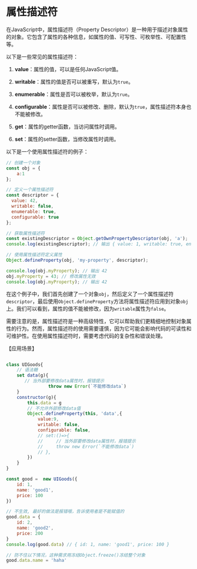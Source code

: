 # 属性描述符

在JavaScript中，属性描述符（Property Descriptor）是一种用于描述对象属性的对象。它包含了属性的各种信息，如属性的值、可写性、可枚举性、可配置性等。

以下是一些常见的属性描述符：

1. **value**：属性的值，可以是任何JavaScript值。

2. **writable**：属性的值是否可以被重写，默认为`true`。

3. **enumerable**：属性是否可以被枚举，默认为`true`。

4. **configurable**：属性是否可以被修改、删除，默认为`true`，属性描述符本身也不能被修改。

5. **get**：属性的getter函数，当访问属性时调用。

6. **set**：属性的setter函数，当修改属性时调用。

以下是一个使用属性描述符的例子：

```javascript
// 创建一个对象
const obj = {
    a:1
};

// 定义一个属性描述符
const descriptor = {
  value: 42,
  writable: false,
  enumerable: true,
  configurable: true
};

// 获取属性描述符
const existingDescriptor = Object.getOwnPropertyDescriptor(obj, 'a');
console.log(existingDescriptor); // 输出 { value: 1, writable: true, enumerable: true, configurable: true }

// 使用属性描述符定义属性
Object.defineProperty(obj, 'my-property', descriptor);

console.log(obj.myProperty); // 输出 42
obj.myProperty = 43; // 修改属性无效
console.log(obj.myProperty); // 输出 42
```

在这个例子中，我们首先创建了一个对象`obj`，然后定义了一个属性描述符`descriptor`，最后使用`Object.defineProperty`方法将属性描述符应用到对象`obj`上。我们可以看到，属性的值不能被修改，因为`writable`属性为`false`。

需要注意的是，属性描述符是一种高级特性，它可以帮助我们更精细地控制对象属性的行为。然而，属性描述符的使用需要谨慎，因为它可能会影响代码的可读性和可维护性。在使用属性描述符时，需要考虑代码的复杂性和错误处理。


【应用场景】

```js

class UIGoods{
    // 语法糖
    set data(g){
       // 当外部要修改data属性时，报错提示
                throw new Error(`不能修改data`)
    }
    constructor(g){
        this.data = g
        // 不允许外部修改data值
        Object.defineProperty(this, 'data',{
            value:9,
            writable: false,
            configurable: false,
            // set:()=>{
            //     // 当外部要修改data属性时，报错提示
            //     throw new Error(`不能修改data`)
            // },
        })
    }
}

const good =  new UIGoods({
    id: 1,
    name: 'good1',
    price: 100
})

// 不生效, 最好的做法是报错哦，告诉使用者是不能赋值的
good.data = {
    id: 2,
    name: 'good2',
    price: 200
}
console.log(good.data) // { id: 1, name: 'good1', price: 100 }

// 防不住以下情况，这种需求用冻结Object.freeze()冻结整个对象
good.data.name = 'haha'
```